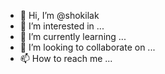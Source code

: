 - 👋 Hi, I’m @shokilak
- 👀 I’m interested in ...
- 🌱 I’m currently learning ...
- 💞️ I’m looking to collaborate on ...
- 📫 How to reach me ...

<!---
shokilak/shokilak is a ✨ special ✨ repository because its `README.md` (this file) appears on your GitHub profile.
You can click the Preview link to take a look at your changes.
--->
